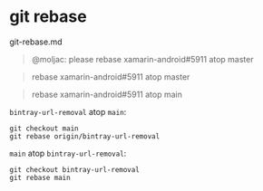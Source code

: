 # git rebase

git-rebase.md

> @moljac: please rebase xamarin-android#5911 atop master



> rebase xamarin-android#5911 atop master

> rebase xamarin-android#5911 atop main



`bintray-url-removal` atop `main`:

```
git checkout main
git rebase origin/bintray-url-removal
```

`main` atop `bintray-url-removal`:

```
git checkout bintray-url-removal
git rebase main
```